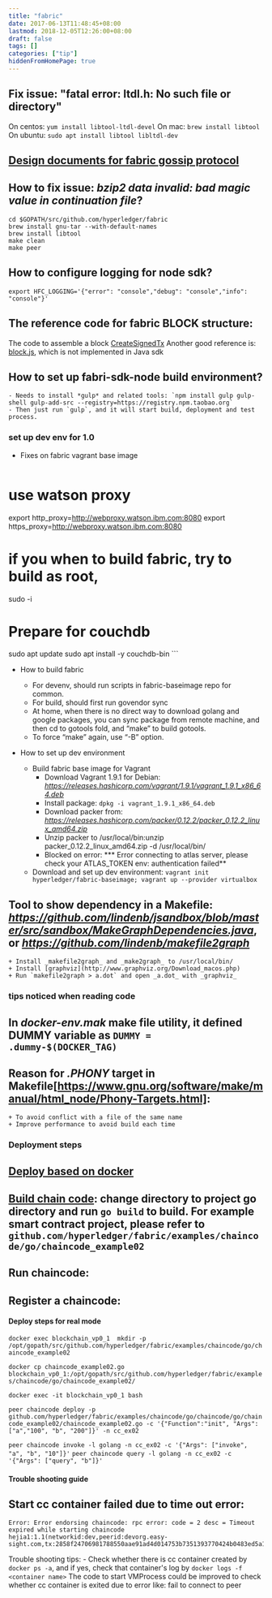 ```yaml
---
title: "fabric"
date: 2017-06-13T11:48:45+08:00
lastmod: 2018-12-05T12:26:00+08:00
draft: false
tags: []
categories: ["tip"]
hiddenFromHomePage: true
---
```





## Fix issue: "fatal error: ltdl.h: No such file or directory"

On centos: `yum install libtool-ltdl-devel`
On mac: `brew install libtool`
On ubuntu: `sudo apt install libtool libltdl-dev`

## [Design documents for fabric gossip protocol](https://jira.hyperledger.org/browse/FAB-170)

## How to fix issue: *bzip2 data invalid: bad magic value in continuation file*?
```
cd $GOPATH/src/github.com/hyperledger/fabric
brew install gnu-tar --with-default-names
brew install libtool
make clean
make peer

```
## How to configure logging for node sdk?
`export HFC_LOGGING='{"error": "console","debug": "console","info": "console"}'`

## The reference code for fabric **BLOCK** structure:
The code to assemble a block [CreateSignedTx](hyperledger/fabric/protos/utils/txutils.go)
Another good reference is: [block.js](fabric-client/lib/Block.js), which is not implemented in Java sdk
## How to set up fabri-sdk-node build environment?
    - Needs to install *gulp* and related tools: `npm install gulp gulp-shell gulp-add-src --registry=https://registry.npm.taobao.org`
    - Then just run `gulp`, and it will start build, deployment and test process.

### set up dev env for 1.0
* Fixes on fabric vagrant base image

    ```
# use watson proxy
export http_proxy=http://webproxy.watson.ibm.com:8080
export https_proxy=http://webproxy.watson.ibm.com:8080
# if you when to build fabric, try to build as root,
sudo -i
# Prepare for couchdb
sudo apt update
sudo apt install -y couchdb-bin
    ```

* How to build fabric
    * For devenv, should run scripts in fabric-baseimage repo for common.
    * For build, should first run govendor sync 
    * At home, when there is no direct way to download golang and google packages, you can sync package from remote machine, and then cd to gotools fold, and “make” to build gotools.
    * To force “make” again, use “-B” option.

* How to set up dev environment
    * Build fabric base image for Vagrant
        * Download Vagrant 1.9.1 for Debian: _https://releases.hashicorp.com/vagrant/1.9.1/vagrant_1.9.1_x86_64.deb_
        * Install package: `dpkg -i vagrant_1.9.1_x86_64.deb`
        * Download packer from: _https://releases.hashicorp.com/packer/0.12.2/packer_0.12.2_linux_amd64.zip_
        * Unzip packer to /usr/local/bin:unzip packer_0.12.2_linux_amd64.zip -d /usr/local/bin/
        * Blocked on error: *** Error connecting to atlas server, please check your ATLAS_TOKEN env: authentication failed**
    + Download and set up dev environment: `vagrant init hyperledger/fabric-baseimage; vagrant up --provider virtualbox`
## Tool to show dependency in a Makefile: _https://github.com/lindenb/jsandbox/blob/master/src/sandbox/MakeGraphDependencies.java_, or _https://github.com/lindenb/makefile2graph_
    + Install _makefile2graph_ and _make2graph_ to /usr/local/bin/
    + Install [graphviz](http://www.graphviz.org/Download_macos.php)
    + Run `makefile2graph > a.dot` and open _a.dot_ with _graphviz_

### tips noticed when reading code
## In _docker-env.mak_ make file utility, it defined DUMMY variable as `DUMMY = .dummy-$(DOCKER_TAG)`
## Reason for _.PHONY_ target in Makefile[https://www.gnu.org/software/make/manual/html_node/Phony-Targets.html]:
    + To avoid conflict with a file of the same name
    + Improve performance to avoid build each time

### Deployment steps
## [Deploy based on docker]()
## [Build chain code](https://hyperledger-fabric.readthedocs.io/en/latest/Setup/Chaincode-setup/#chaincode-deploy-via-cli-and-rest): change directory to project go directory and run `go build` to build. For example smart contract project, please refer to `github.com/hyperledger/fabric/examples/chaincode/go/chaincode_example02` 
## Run chaincode: 
## Register a chaincode: 
#### Deploy steps for real mode
`docker exec blockchain_vp0_1  mkdir -p /opt/gopath/src/github.com/hyperledger/fabric/examples/chaincode/go/chaincode_example02`

`docker cp chaincode_example02.go blockchain_vp0_1:/opt/gopath/src/github.com/hyperledger/fabric/examples/chaincode/go/chaincode_example02/`

`docker exec -it blockchain_vp0_1 bash`

`peer chaincode deploy -p github.com/hyperledger/fabric/examples/chaincode/go/chaincode/go/chaincode_example02/chaincode_example02.go -c '{"Function":"init", "Args": ["a","100", "b", "200"]}' -n cc_ex02`

`peer chaincode invoke -l golang -n cc_ex02 -c '{"Args": ["invoke", "a", "b", "10"]}'`
`peer chaincode query -l golang -n cc_ex02 -c '{"Args": ["query", "b"]}'`


#### Trouble shooting guide
## Start cc container failed due to time out error:
```
Error: Error endorsing chaincode: rpc error: code = 2 desc = Timeout expired while starting chaincode hejia1:1.1(networkid:dev,peerid:devorg.easy-sight.com,tx:2858f24706981788550aae91ad4d014753b7351393770424b0483ed5a1dfb319)
```
Trouble shooting tips:
    - Check whether there is cc container created by `docker ps -a`, and if yes, check that container's log by `docker logs -f <container name>`
The code to start VMProcess could be improved to check whether cc container is exited due to error like: fail to connect to peer
